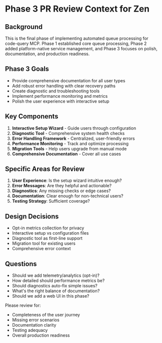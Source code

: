 # Phase 3 PR Review Context for Zen

## Background
This is the final phase of implementing automated queue processing for code-query MCP. Phase 1 established core queue processing, Phase 2 added platform-native service management, and Phase 3 focuses on polish, documentation, and production readiness.

## Phase 3 Goals
- Provide comprehensive documentation for all user types
- Add robust error handling with clear recovery paths
- Create diagnostic and troubleshooting tools
- Implement performance monitoring and metrics
- Polish the user experience with interactive setup

## Key Components
1. **Interactive Setup Wizard** - Guide users through configuration
2. **Diagnostic Tool** - Comprehensive system health checks
3. **Error Handling Framework** - Centralized, user-friendly errors
4. **Performance Monitoring** - Track and optimize processing
5. **Migration Tools** - Help users upgrade from manual mode
6. **Comprehensive Documentation** - Cover all use cases

## Specific Areas for Review
1. **User Experience**: Is the setup wizard intuitive enough?
2. **Error Messages**: Are they helpful and actionable?
3. **Diagnostics**: Any missing checks or edge cases?
4. **Documentation**: Clear enough for non-technical users?
5. **Testing Strategy**: Sufficient coverage?

## Design Decisions
- Opt-in metrics collection for privacy
- Interactive setup vs configuration files
- Diagnostic tool as first-line support
- Migration tool for existing users
- Comprehensive error context

## Questions
- Should we add telemetry/analytics (opt-in)?
- How detailed should performance metrics be?
- Should diagnostics auto-fix simple issues?
- What's the right balance of documentation?
- Should we add a web UI in this phase?

Please review for:
- Completeness of the user journey
- Missing error scenarios
- Documentation clarity
- Testing adequacy
- Overall production readiness